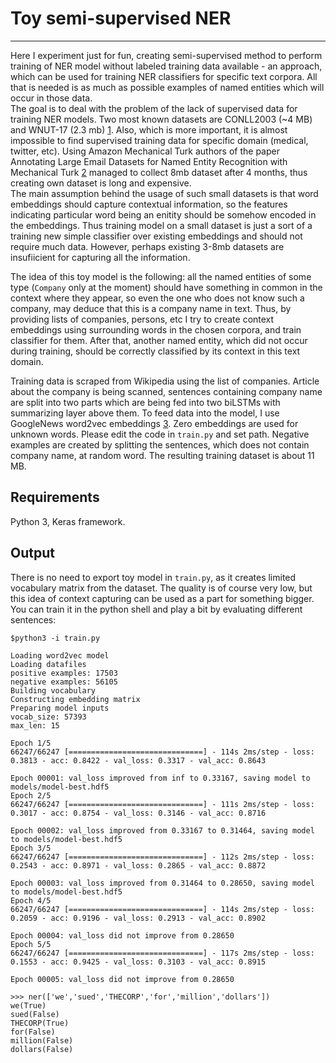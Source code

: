 # Toy semi-supervised NER
-------------------------


Here I experiment just for fun, creating semi-supervised method to perform training of NER model without labeled training data available - an approach, which can be used for training NER classifiers for specific text corpora. All that is needed is as much as possible examples of named entities which will occur in those data.<br>
The goal is to deal with the problem of the lack of supervised data for training NER models. Two most known datasets are CONLL2003 (~4 MB) and WNUT-17 (2.3 mb) [1](https://github.com/davidsbatista/NER-datasets). Also, which is more important, it is almost impossible to find supervised training data for specific domain (medical, twitter, etc). Using Amazon Mechanical Turk authors of the paper Annotating Large Email Datasets for Named Entity Recognition with Mechanical Turk [2](http://www.aclweb.org/anthology/W10-0712) managed to collect 8mb dataset after 4 months, thus creating own dataset is long and expensive.<br>
The main assumption behind the usage of such small datasets is that word embeddings should capture contextual information, so the features indicating particular word being an enitity should be somehow encoded in the embeddings. Thus training model on a small dataset is just a sort of a training new simple classifier over existing embeddings and should not require much data. However, perhaps existing 3-8mb datasets are insufiicient for capturing all the information. <br>

The idea of this toy model is the following: all the named entities of some type (`Company` only at the moment) should have something in common in the context where they appear, so even the one who does not know such a company, may deduce that this is a company name in text. Thus, by providing lists of companies, persons, etc I try to create context embeddings using surrounding words in the chosen corpora, and train classifier for them. After that, another named entity, which did not occur during training, should be correctly classified by its context in this text domain. <br>


Training data is scraped from Wikipedia using the list of companies. Article about the company is being scanned, sentences containing company name are split into two parts which are being fed into two biLSTMs with summarizing layer above them. To feed data into the model, I use GoogleNews word2vec embeddings [3](https://github.com/mmihaltz/word2vec-GoogleNews-vectors). Zero embeddings are used for unknown words. Please edit the code in `train.py` and set path. Negative examples are created by splitting the sentences, which does not contain company name, at random word. The resulting training dataset is about 11 MB.

## Requirements

Python 3, Keras framework.


## Output

There is no need to export toy model in `train.py`, as it creates limited vocabulary matrix from the dataset. The quality is of course very low, but this idea of context capturing can be used as a part for something bigger. You can train it in the python shell and play a bit by evaluating different sentences:

`$python3 -i train.py`

```
Loading word2vec model
Loading datafiles
positive examples: 17503
negative examples: 56105
Building vocabulary
Constructing embedding matrix
Preparing model inputs
vocab_size: 57393
max_len: 15

Epoch 1/5
66247/66247 [==============================] - 114s 2ms/step - loss: 0.3813 - acc: 0.8422 - val_loss: 0.3317 - val_acc: 0.8643

Epoch 00001: val_loss improved from inf to 0.33167, saving model to models/model-best.hdf5
Epoch 2/5
66247/66247 [==============================] - 111s 2ms/step - loss: 0.3017 - acc: 0.8754 - val_loss: 0.3146 - val_acc: 0.8716

Epoch 00002: val_loss improved from 0.33167 to 0.31464, saving model to models/model-best.hdf5
Epoch 3/5
66247/66247 [==============================] - 112s 2ms/step - loss: 0.2543 - acc: 0.8971 - val_loss: 0.2865 - val_acc: 0.8872

Epoch 00003: val_loss improved from 0.31464 to 0.28650, saving model to models/model-best.hdf5
Epoch 4/5
66247/66247 [==============================] - 114s 2ms/step - loss: 0.2059 - acc: 0.9196 - val_loss: 0.2913 - val_acc: 0.8902

Epoch 00004: val_loss did not improve from 0.28650
Epoch 5/5
66247/66247 [==============================] - 117s 2ms/step - loss: 0.1553 - acc: 0.9425 - val_loss: 0.3103 - val_acc: 0.8915

Epoch 00005: val_loss did not improve from 0.28650

>>> ner(['we','sued','THECORP','for','million','dollars'])
we(True)
sued(False)
THECORP(True)
for(False)
million(False)
dollars(False)

```

